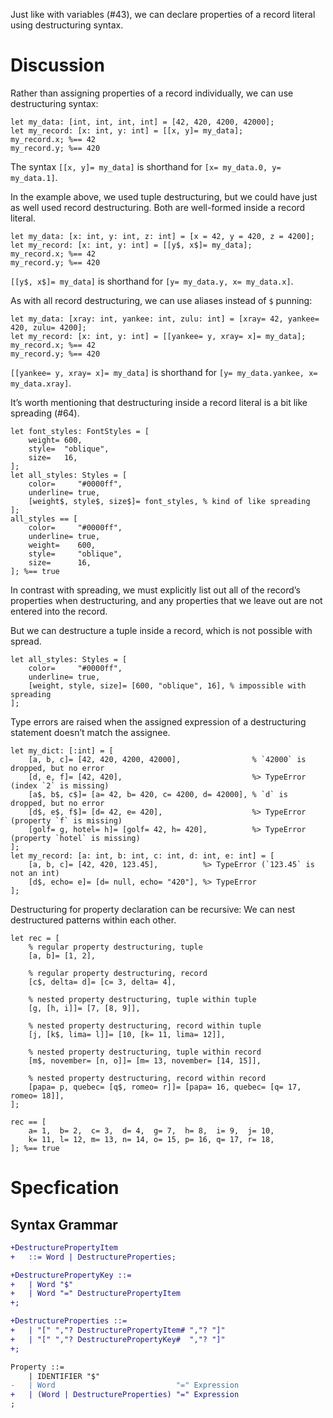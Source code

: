 Just like with variables (#43), we can declare properties of a record literal using destructuring syntax.

# Discussion
Rather than assigning properties of a record individually, we can use destructuring syntax:
```cp
let my_data: [int, int, int, int] = [42, 420, 4200, 42000];
let my_record: [x: int, y: int] = [[x, y]= my_data];
my_record.x; %== 42
my_record.y; %== 420
```
The syntax `[[x, y]= my_data]` is shorthand for `[x= my_data.0, y= my_data.1]`.

In the example above, we used tuple destructuring, but we could have just as well used record destructuring. Both are well-formed inside a record literal.
```cp
let my_data: [x: int, y: int, z: int] = [x = 42, y = 420, z = 4200];
let my_record: [x: int, y: int] = [[y$, x$]= my_data];
my_record.x; %== 42
my_record.y; %== 420
```
`[[y$, x$]= my_data]` is shorthand for `[y= my_data.y, x= my_data.x]`.

As with all record destructuring, we can use aliases instead of `$` punning:
```cp
let my_data: [xray: int, yankee: int, zulu: int] = [xray= 42, yankee= 420, zulu= 4200];
let my_record: [x: int, y: int] = [[yankee= y, xray= x]= my_data];
my_record.x; %== 42
my_record.y; %== 420
```
`[[yankee= y, xray= x]= my_data]` is shorthand for `[y= my_data.yankee, x= my_data.xray]`.

It’s worth mentioning that destructuring inside a record literal is a bit like spreading (#64).
```cp
let font_styles: FontStyles = [
	weight= 600,
	style=  "oblique",
	size=   16,
];
let all_styles: Styles = [
	color=     "#0000ff",
	underline= true,
	[weight$, style$, size$]= font_styles, % kind of like spreading
];
all_styles == [
	color=     "#0000ff",
	underline= true,
	weight=    600,
	style=     "oblique",
	size=      16,
]; %== true
```
In contrast with spreading, we must explicitly list out all of the record’s properties when destructuring, and any properties that we leave out are not entered into the record.

But we can destructure a tuple inside a record, which is not possible with spread.
```cp
let all_styles: Styles = [
	color=     "#0000ff",
	underline= true,
	[weight, style, size]= [600, "oblique", 16], % impossible with spreading
];
```

Type errors are raised when the assigned expression of a destructuring statement doesn’t match the assignee.
```cp
let my_dict: [:int] = [
	[a, b, c]= [42, 420, 4200, 42000],                % `42000` is dropped, but no error
	[d, e, f]= [42, 420],                             %> TypeError (index `2` is missing)
	[a$, b$, c$]= [a= 42, b= 420, c= 4200, d= 42000], % `d` is dropped, but no error
	[d$, e$, f$]= [d= 42, e= 420],                    %> TypeError (property `f` is missing)
	[golf= g, hotel= h]= [golf= 42, h= 420],          %> TypeError (property `hotel` is missing)
];
let my_record: [a: int, b: int, c: int, d: int, e: int] = [
	[a, b, c]= [42, 420, 123.45],          %> TypeError (`123.45` is not an int)
	[d$, echo= e]= [d= null, echo= "420"], %> TypeError
];
```

Destructuring for property declaration can be recursive: We can nest destructured patterns within each other.
```cp
let rec = [
	% regular property destructuring, tuple
	[a, b]= [1, 2],

	% regular property destructuring, record
	[c$, delta= d]= [c= 3, delta= 4],

	% nested property destructuring, tuple within tuple
	[g, [h, i]]= [7, [8, 9]],

	% nested property destructuring, record within tuple
	[j, [k$, lima= l]]= [10, [k= 11, lima= 12]],

	% nested property destructuring, tuple within record
	[m$, november= [n, o]]= [m= 13, november= [14, 15]],

	% nested property destructuring, record within record
	[papa= p, quebec= [q$, romeo= r]]= [papa= 16, quebec= [q= 17, romeo= 18]],
];

rec == [
	a= 1,  b= 2,  c= 3,  d= 4,  g= 7,  h= 8,  i= 9,  j= 10,
	k= 11, l= 12, m= 13, n= 14, o= 15, p= 16, q= 17, r= 18,
]; %== true
```

# Specfication
## Syntax Grammar
```diff
+DestructurePropertyItem
+	::= Word | DestructureProperties;

+DestructurePropertyKey ::=
+	| Word "$"
+	| Word "=" DestructurePropertyItem
+;

+DestructureProperties ::=
+	| "[" ","? DestructurePropertyItem# ","? "]"
+	| "[" ","? DestructurePropertyKey#  ","? "]"
+;

Property ::=
	| IDENTIFIER "$"
-	| Word                           "=" Expression
+	| (Word | DestructureProperties) "=" Expression
;
```
